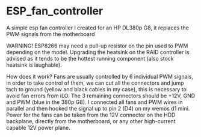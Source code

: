 # ESP_fan_controller
A simple esp fan controller I created for an HP DL380p G8, it replaces the PWM signals from the motherboard

WARNING! ESP8266 may need a pull-up resistor on the pin used to PWM depending on the model.
Upgrading the heatsink on the RAID controller is advised as it tends to be the hottest running component (also stock heatsink is laughable).

How does it work? Fans are usually controlled by 6 individual PWM signals, in order to take control of them, we can cut all the connectors and jump tach to ground (yellow and black cables in my case), this is necessary to avoid fan errors from iLO. The 3 remaining connectors should be +12V, GND and PWM (blue in the 380p G8).
I connected all fans and PWM wires in parallel and then hooked the signal up to pin 2 (D4) on my wemos d1 mini.
Power for the fans can be taken from the 12V connector on the HDD backplane, directly from the motherboard, or any other high-current capable 12V power plane.
